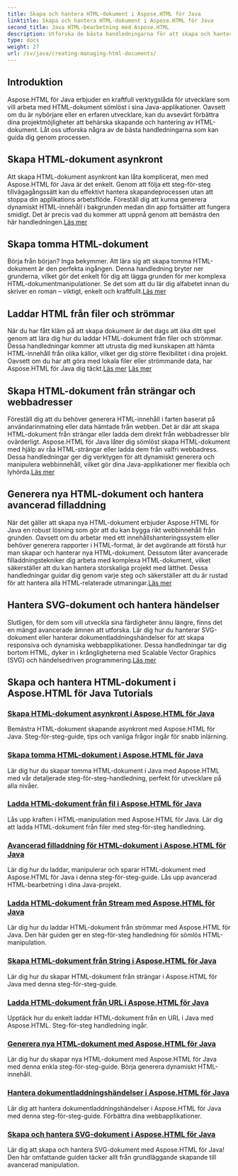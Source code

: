 ```yaml
---
title: Skapa och hantera HTML-dokument i Aspose.HTML för Java
linktitle: Skapa och hantera HTML-dokument i Aspose.HTML för Java
second_title: Java HTML-bearbetning med Aspose.HTML
description: Utforska de bästa handledningarna för att skapa och hantera HTML-dokument med Aspose.HTML för Java. Perfekt för Java-utvecklare som söker detaljerade steg-för-steg-guider.
type: docs
weight: 27
url: /sv/java/creating-managing-html-documents/
---
```

## Introduktion

Aspose.HTML för Java erbjuder en kraftfull verktygslåda för utvecklare som vill arbeta med HTML-dokument sömlöst i sina Java-applikationer. Oavsett om du är nybörjare eller en erfaren utvecklare, kan du avsevärt förbättra dina projektmöjligheter att behärska skapande och hantering av HTML-dokument. Låt oss utforska några av de bästa handledningarna som kan guida dig genom processen.

## Skapa HTML-dokument asynkront

 Att skapa HTML-dokument asynkront kan låta komplicerat, men med Aspose.HTML för Java är det enkelt. Genom att följa ett steg-för-steg tillvägagångssätt kan du effektivt hantera skapandeprocessen utan att stoppa din applikations arbetsflöde. Föreställ dig att kunna generera dynamiskt HTML-innehåll i bakgrunden medan din app fortsätter att fungera smidigt. Det är precis vad du kommer att uppnå genom att bemästra den här handledningen.[Läs mer](./create-html-documents-async/)

## Skapa tomma HTML-dokument

Börja från början? Inga bekymmer. Att lära sig att skapa tomma HTML-dokument är den perfekta ingången. Denna handledning bryter ner grunderna, vilket gör det enkelt för dig att lägga grunden för mer komplexa HTML-dokumentmanipulationer. Se det som att du lär dig alfabetet innan du skriver en roman – viktigt, enkelt och kraftfullt.[Läs mer](./create-empty-html-documents/)

## Laddar HTML från filer och strömmar

 När du har fått kläm på att skapa dokument är det dags att öka ditt spel genom att lära dig hur du laddar HTML-dokument från filer och strömmar. Dessa handledningar kommer att utrusta dig med kunskapen att hämta HTML-innehåll från olika källor, vilket ger dig större flexibilitet i dina projekt. Oavsett om du har att göra med lokala filer eller strömmande data, har Aspose.HTML för Java dig täckt.[Läs mer](./load-html-documents-from-file/) [Läs mer](./load-html-documents-from-stream/)

## Skapa HTML-dokument från strängar och webbadresser

Föreställ dig att du behöver generera HTML-innehåll i farten baserat på användarinmatning eller data hämtade från webben. Det är där att skapa HTML-dokument från strängar eller ladda dem direkt från webbadresser blir ovärderligt. Aspose.HTML för Java låter dig sömlöst skapa HTML-dokument med hjälp av råa HTML-strängar eller ladda dem från valfri webbadress. Dessa handledningar ger dig verktygen för att dynamiskt generera och manipulera webbinnehåll, vilket gör dina Java-applikationer mer flexibla och lyhörda.[Läs mer](./create-html-documents-from-string/)

## Generera nya HTML-dokument och hantera avancerad filladdning

När det gäller att skapa nya HTML-dokument erbjuder Aspose.HTML för Java en robust lösning som gör att du kan bygga rikt webbinnehåll från grunden. Oavsett om du arbetar med ett innehållshanteringssystem eller behöver generera rapporter i HTML-format, är det avgörande att förstå hur man skapar och hanterar nya HTML-dokument. Dessutom låter avancerade filladdningstekniker dig arbeta med komplexa HTML-dokument, vilket säkerställer att du kan hantera storskaliga projekt med lätthet. Dessa handledningar guidar dig genom varje steg och säkerställer att du är rustad för att hantera alla HTML-relaterade utmaningar.[Läs mer](./generate-new-html-documents/)

## Hantera SVG-dokument och hantera händelser

 Slutligen, för dem som vill utveckla sina färdigheter ännu längre, finns det en mängd avancerade ämnen att utforska. Lär dig hur du hanterar SVG-dokument eller hanterar dokumentladdningshändelser för att skapa responsiva och dynamiska webbapplikationer. Dessa handledningar tar dig bortom HTML, dyker in i krångligheterna med Scalable Vector Graphics (SVG) och händelsedriven programmering.[Läs mer](./create-manage-svg-documents/)

## Skapa och hantera HTML-dokument i Aspose.HTML för Java Tutorials
### [Skapa HTML-dokument asynkront i Aspose.HTML för Java](./create-html-documents-async/)
Bemästra HTML-dokument skapande asynkront med Aspose.HTML för Java. Steg-för-steg-guide, tips och vanliga frågor ingår för snabb inlärning.
### [Skapa tomma HTML-dokument i Aspose.HTML för Java](./create-empty-html-documents/)
Lär dig hur du skapar tomma HTML-dokument i Java med Aspose.HTML med vår detaljerade steg-för-steg-handledning, perfekt för utvecklare på alla nivåer.
### [Ladda HTML-dokument från fil i Aspose.HTML för Java](./load-html-documents-from-file/)
Lås upp kraften i HTML-manipulation med Aspose.HTML för Java. Lär dig att ladda HTML-dokument från filer med steg-för-steg handledning.
### [Avancerad filladdning för HTML-dokument i Aspose.HTML för Java](./advanced-file-loading-html-documents/)
Lär dig hur du laddar, manipulerar och sparar HTML-dokument med Aspose.HTML för Java i denna steg-för-steg-guide. Lås upp avancerad HTML-bearbetning i dina Java-projekt.
### [Ladda HTML-dokument från Stream med Aspose.HTML för Java](./load-html-documents-from-stream/)
Lär dig hur du laddar HTML-dokument från strömmar med Aspose.HTML för Java. Den här guiden ger en steg-för-steg handledning för sömlös HTML-manipulation.
### [Skapa HTML-dokument från String i Aspose.HTML för Java](./create-html-documents-from-string/)
Lär dig hur du skapar HTML-dokument från strängar i Aspose.HTML för Java med denna steg-för-steg-guide.
### [Ladda HTML-dokument från URL i Aspose.HTML för Java](./load-html-documents-from-url/)
Upptäck hur du enkelt laddar HTML-dokument från en URL i Java med Aspose.HTML. Steg-för-steg handledning ingår.
### [Generera nya HTML-dokument med Aspose.HTML för Java](./generate-new-html-documents/)
Lär dig hur du skapar nya HTML-dokument med Aspose.HTML för Java med denna enkla steg-för-steg-guide. Börja generera dynamiskt HTML-innehåll.
### [Hantera dokumentladdningshändelser i Aspose.HTML för Java](./handle-document-load-events/)
Lär dig att hantera dokumentladdningshändelser i Aspose.HTML för Java med denna steg-för-steg-guide. Förbättra dina webbapplikationer.
### [Skapa och hantera SVG-dokument i Aspose.HTML för Java](./create-manage-svg-documents/)
Lär dig att skapa och hantera SVG-dokument med Aspose.HTML för Java! Den här omfattande guiden täcker allt från grundläggande skapande till avancerad manipulation.